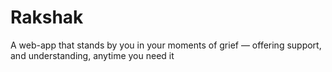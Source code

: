 # Rakshak
A web-app that stands by you in your moments of grief — offering support, and understanding, anytime you need it
